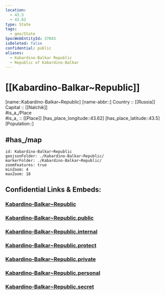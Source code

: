 ```yaml
---
location:
  - 43.5
  - 43.62
type: State
tags:
  - geo/State
SpocWebEntityId: 37043
isDeleted: false
confidential: public
aliases:
  - Kabardino-Balkar Republic
  - Republic of Kabardino-Balkar 
---
```


# [[Kabardino-Balkar~Republic]] 

[name::Kabardino-Balkar~Republic] 
[name-abbr::] 
Country :: [[Russia]]  
Capital :: [[Nalchik]]  
#is_a_/Place  
#is_a_ :: [[Place]] 
[has_place_longitude::43.62] 
[has_place_latitude::43.5] 
[Population::] 

## #has_/map 

```leaflet
id: Kabardino-Balkar~Republic
geojsonFolder: ./Kabardino-Balkar~Republic/
markerFolder: ./Kabardino-Balkar~Republic/
zoomFeatures: true 
minZoom: 4 
maxZoom: 18
```


## Confidential Links & Embeds: 

### [Kabardino-Balkar~Republic](/_Standards/Earth/Continent/Europe/Europe~East/Russia/Russia~NorthCaucasus/Kabardino-Balkar~Republic.md) 

### [Kabardino-Balkar~Republic.public](/_public/Earth/Continent/Europe/Europe~East/Russia/Russia~NorthCaucasus/Kabardino-Balkar~Republic.public.md) 

### [Kabardino-Balkar~Republic.internal](/_internal/Earth/Continent/Europe/Europe~East/Russia/Russia~NorthCaucasus/Kabardino-Balkar~Republic.internal.md) 

### [Kabardino-Balkar~Republic.protect](/_protect/Earth/Continent/Europe/Europe~East/Russia/Russia~NorthCaucasus/Kabardino-Balkar~Republic.protect.md) 

### [Kabardino-Balkar~Republic.private](/_private/Earth/Continent/Europe/Europe~East/Russia/Russia~NorthCaucasus/Kabardino-Balkar~Republic.private.md) 

### [Kabardino-Balkar~Republic.personal](/_personal/Earth/Continent/Europe/Europe~East/Russia/Russia~NorthCaucasus/Kabardino-Balkar~Republic.personal.md) 

### [Kabardino-Balkar~Republic.secret](/_secret/Earth/Continent/Europe/Europe~East/Russia/Russia~NorthCaucasus/Kabardino-Balkar~Republic.secret.md)

